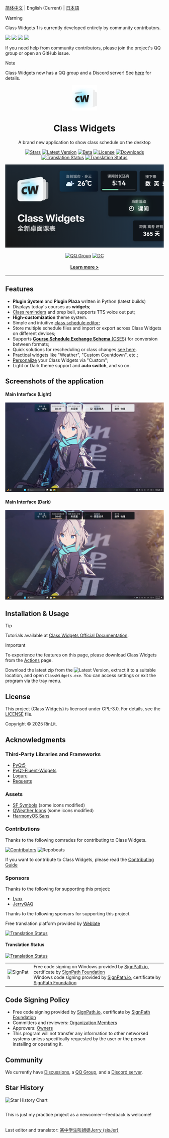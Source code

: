 [简体中文](/README.md) | English (Current) | [日本語](/docs/readme/README.ja.md)

> [!Warning]
> Class Widgets *1* is currently developed entirely by community contributors.
> 
> [![](https://github.com/pizeroLOL.png?size=80)](https://github.com/pizeroLOL) [![](https://github.com/IsHPDuwu.png?size=80)](https://github.com/IsHPDuwu) [![](https://github.com/baiyao105.png?size=80)](https://github.com/baiyao105) [![](https://github.com/Artist-MOBAI.png?size=80)](https://github.com/Artist-MOBAI)
> 
> If you need help from community contributors, please join the project's QQ group or open an GitHub issue.

> [!NOTE]
> Class Widgets now has a QQ group and a Discord server! See [here](#community) for details.

<p align="center">
  <img width="16%" align="center" src="../../img/Logo.png" alt="logo">
</p>
  <h1 align="center">
  Class Widgets
</h1>
<p align="center">
  A brand new application to show class schedule on the desktop
</p>

<div align="center">

[![Stars](https://img.shields.io/github/stars/Class-Widgets/Class-Widgets?style=for-the-badge&color=orange&label=Stars)](https://github.com/Class-Widgets/Class-Widgets)
[![Latest Version](https://img.shields.io/github/v/release/Class-Widgets/Class-Widgets?style=for-the-badge&color=purple&label=Latest)](https://github.com/Class-Widgets/Class-Widgets/releases/latest)
[![Beta](https://img.shields.io/github/v/tag/Class-Widgets/Class-Widgets?include_prereleases&label=Beta&color=yellow&style=for-the-badge)](https://github.com/Class-Widgets/Class-Widgets/releases)
[![License](https://img.shields.io/badge/license-GPLv3-blue.svg?label=License&style=for-the-badge)](https://github.com/Class-Widgets/Class-Widgets?tab=GPL-3.0-1-ov-file)
[![Downloads](https://img.shields.io/github/downloads/Class-Widgets/Class-Widgets/total.svg?label=Downloads&color=green&style=for-the-badge)](https://github.com/Class-Widgets/Class-Widgets)
[![Translation Status](https://hosted.weblate.org/widget/class-widgets-1/view/svg-badge.svg)](https://hosted.weblate.org/engage/class-widgets-1/)
[![Translation Status](https://hosted.weblate.org/widget/class-widgets-1/view/language-badge.svg)](https://hosted.weblate.org/engage/class-widgets-1/)

![Banner](../../img/Banner.png)

[![QQ Group](https://img.shields.io/badge/QQ%20%E7%BE%A4-169200380-blue.svg?logo=qq&color=blue&style=for-the-badge)](http://qm.qq.com/cgi-bin/qm/qr?_wv=1027&k=yHXKCAjOxlpTpJ4mNdXm0mxOneYUinRs&authKey=sd3%2F06iGdOZUjkXXPBeIzGnFDIeYwmdwuM8dhk25fi%2B1CUL32MkeN2EEfjdo2pzE&noverify=0&group_code=169200380)
[![DC](https://img.shields.io/discord/1332636953719476284?style=for-the-badge&logo=discord&logoColor=ffffff&label=discord%20Server&labelColor=5865f2)](https://discord.gg/EFF4PpqpqZ)

#### [Learn more >](https://www.bilibili.com/video/BV1xwW9eyEGu/)

</div>

---

## Features
- **Plugin System** and **Plugin Plaza** written in Python (latest builds)
- Displays today's courses as **widgets**;
- [Class reminders](https://www.yuque.com/rinlit/class-widgets_help/fv2ou1i1ngap0hrl) and prep bell, supports TTS voice out put;
- **High-customization** theme system.
- Simple and intuitive [class schedule editor](https://www.yuque.com/rinlit/class-widgets_help/oozelh8r56tmw0xb);
- Store multiple schedule files and import or export across Class Widgets on different devices;
- Supports [**Course Schedule Exchange Schema** (CSES)](https://github.com/SmartTeachCN/CSES) for conversion between formats;
- Quick solutions for rescheduling or class changes [see here](https://www.yuque.com/rinlit/class-widgets_help/gc4epffu7g5bf9os).
- Practical widgets like "Weather", "Custom Countdown", etc.;
- [Personalize](https://www.yuque.com/rinlit/class-widgets_help/qyly70ht1ogge1pi) your Class Widgets via "Custom";
- Light or Dark theme support and **auto switch**,
and so on.

## Screenshots of the application
#### Main Interface (Light)
![scrshot_0](../../img/screenshot_0.png)
#### Main Interface (Dark)
![scrshot_0](../../img/screenshot_1.png)

## Installation & Usage
> [!TIP]
> Tutorials available at [Class Widgets Official Documentation](https://www.yuque.com/rinlit/class-widgets_help/gs3gsbms1iivgibm).

> [!IMPORTANT]
> To experience the features on this page, please download Class Widgets from the [Actions](https://github.com/Class-Widgets/Class-Widgets/actions) page.

Download the latest zip from the ![Latest Version](https://img.shields.io/github/v/release/Class-Widgets/Class-Widgets?style=flat&color=purple&label=Latest), extract it to a suitable location, and open `ClassWidgets.exe`.
You can access settings or exit the program via the tray menu.

## License
This project (Class Widgets) is licensed under GPL-3.0. For details, see the [LICENSE](./LICENSE) file.

Copyright © 2025 RinLit.

## Acknowledgments

### Third-Party Libraries and Frameworks

- [PyQt5](https://www.riverbankcomputing.com/static/Docs/PyQt5/)
- [PyQt-Fluent-Widgets](https://github.com/zhiyiYo/PyQt-Fluent-Widgets)
- [Loguru](https://github.com/Delgan/loguru)
- [Requests](https://github.com/psf/requests)

### Assets

- [SF Symbols](https://developer.apple.com/cn/sf-symbols/) (some icons modified)
- [QWeather Icons](https://icons.qweather.com/) (some icons modified)
- [HarmonyOS Sans](https://developer.huawei.com/consumer/cn/design/resource/)

### Contributions

Thanks to the following comrades for contributing to Class Widgets.

[![Contributors](http://contrib.nn.ci/api?repo=Class-Widgets/Class-Widgets&repo=Class-Widgets/plugin-plaza&repo=Class-Widgets/cw-interim-site)](https://github.com/Class-Widgets/Class-Widgets/graphs/contributors)
![Repobeats](https://repobeats.axiom.co/api/embed/9d06f1435d1b14cb7837d1e863e55f24cc98df23.svg "Repobeats analytics image")

If you want to contribute to Class Widgets, please read the [Contributing Guide](CONTRIBUTING.md)

### Sponsors

Thanks to the following for supporting this project:
- [Lynx](http://dq6666.cn/)
- [JerryQAQ](http://hub.rinlit.cn/)

Thanks to the following sponsors for supporting this project.

Free translation platform provided by [Weblate](https://hosted.weblate.org/engage/class-widgets-1/)

[![Translation Status](https://hosted.weblate.org/widget/class-widgets-1/view/open-graph.png)](https://hosted.weblate.org/engage/class-widgets-1/)

#### Translation Status

[![Translation Status](https://hosted.weblate.org/widget/class-widgets-1/view/multi-auto.svg)](https://hosted.weblate.org/engage/class-widgets-1/)

<table>
  <tr>
    <td>
      <img alt="SignPath" src="https://signpath.org/assets/favicon-50x50.png" />
    </td>
    <td>
    Free code signing on Windows provided by <a href="https://signpath.io">SignPath.io</a>, certificate by <a href="https://signpath.org/">SignPath Foundation</a><br/>
    Windows code signing provided by <a href="https://signpath.io">SignPath.io</a>, certificate by <a href="https://signpath.org">SignPath Foundation</a>
    </td>
  </tr>
</table>

## Code Signing Policy

- Free code signing provided by [SignPath.io](https://about.signpath.io/), certificate by [SignPath Foundation](https://signpath.org/)
- Committers and reviewers: [Organization Members](https://github.com/orgs/Class-Widgets/people)
- Approvers: [Owners](https://github.com/orgs/Class-Widgets/people?query=role%3Aowner)
- This program will not transfer any information to other networked systems unless specifically requested by the user or the person installing or operating it.

## Community
We currently have [Discussions](https://github.com/orgs/Class-Widgets/discussions), a [QQ Group](http://qm.qq.com/cgi-bin/qm/qr?_wv=1027&k=yHXKCAjOxlpTpJ4mNdXm0mxOneYUinRs&authKey=sd3%2F06iGdOZUjkXXPBeIzGnFDIeYwmdwuM8dhk25fi%2B1CUL32MkeN2EEfjdo2pzE&noverify=0&group_code=169200380), and a [Discord server](https://discord.gg/EFF4PpqpqZ).

## Star History
 <picture>
   <source media="(prefers-color-scheme: dark)" srcset="https://api.star-history.com/svg?repos=Class-Widgets/Class-Widgets&type=Date&theme=dark" />
   <source media="(prefers-color-scheme: light)" srcset="https://api.star-history.com/svg?repos=Class-Widgets/Class-Widgets&type=Date" />
   <img alt="Star History Chart" src="https://api.star-history.com/svg?repos=Class-Widgets/Class-Widgets&type=Date" />
 </picture>

##

This is just my practice project as a newcomer—feedback is welcome!

##
Last editor and translator: [某中学生叫姐姐Jerry (sisJer)](https://github.com/JerryZeng20142)
